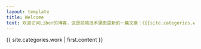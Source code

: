 ```yaml
---
layout: template
title: Welcome
text: 欢迎访问Liber的博客，这是前端技术里面最新的一篇文章：《{{site.categories.work | first.title}}》。
---
```

{{ site.categories.work | first.content }}